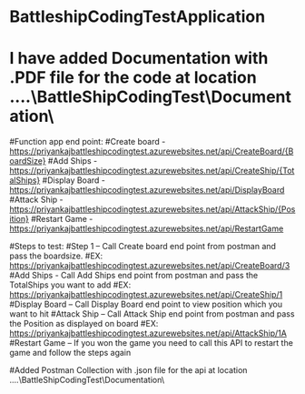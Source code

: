 # BattleshipCodingTestApplication

# I have added Documentation with .PDF file for the code at location ....\BattleShipCodingTest\Documentation\

#Function app end point:
#Create board - https://priyankajbattleshipcodingtest.azurewebsites.net/api/CreateBoard/{BoardSize}
#Add Ships - https://priyankajbattleshipcodingtest.azurewebsites.net/api/CreateShip/{TotalShips}
#Display Board - https://priyankajbattleshipcodingtest.azurewebsites.net/api/DisplayBoard
#Attack Ship - https://priyankajbattleshipcodingtest.azurewebsites.net/api/AttackShip/{Position} 
#Restart Game - https://priyankajbattleshipcodingtest.azurewebsites.net/api/RestartGame

#Steps to test:
#Step 1 – Call Create board end point from postman and pass the boardsize.
#EX: https://priyankajbattleshipcodingtest.azurewebsites.net/api/CreateBoard/3
#Add Ships - Call Add Ships end point from postman and pass the TotalShips you want to add 
#EX: https://priyankajbattleshipcodingtest.azurewebsites.net/api/CreateShip/1
#Display Board – Call Display Board end point to view position which you want to hit
#Attack Ship – Call Attack Ship end point from postman and pass the Position as displayed on board
#EX: https://priyankajbattleshipcodingtest.azurewebsites.net/api/AttackShip/1A
#Restart Game – If you won the game you need to call this API to restart the game and follow the steps again

#Added Postman Collection with .json file for the api at location ....\BattleShipCodingTest\Documentation\